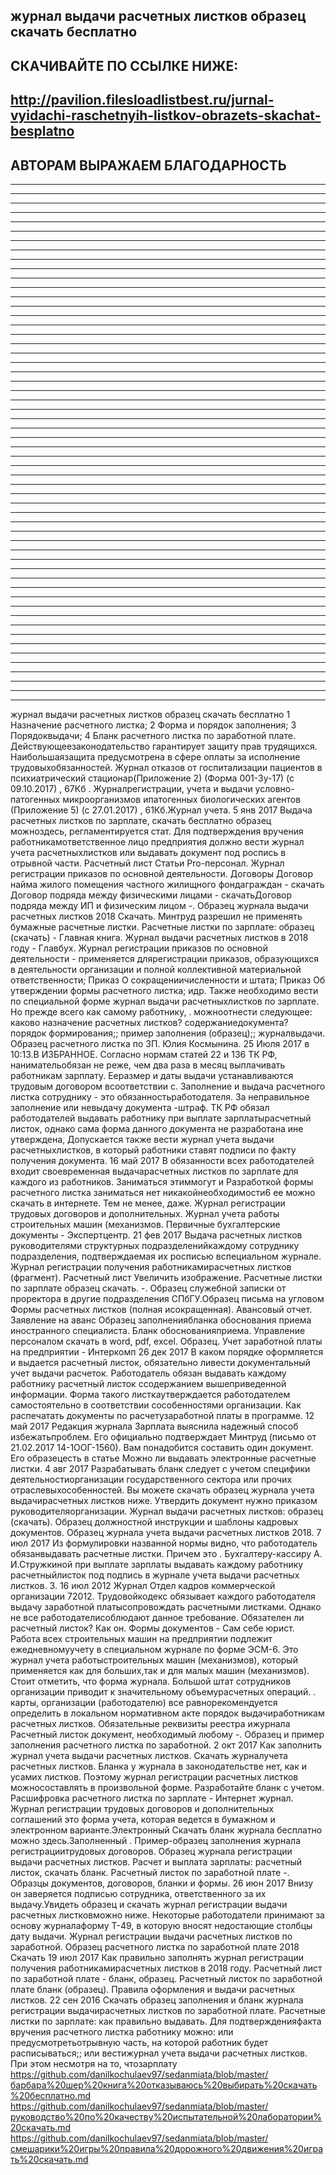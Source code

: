 журнал выдачи расчетных листков образец скачать бесплатно
--------------------------------------------------
СКАЧИВАЙТЕ ПО ССЫЛКЕ НИЖЕ:
--------------------------------------------------
http://pavilion.filesloadlistbest.ru/jurnal-vyidachi-raschetnyih-listkov-obrazets-skachat-besplatno
--------------------------------------------------
АВТОРАМ ВЫРАЖАЕМ БЛАГОДАРНОСТЬ
--------------------------------------------------
--------------------------------------------------
--------------------------------------------------
--------------------------------------------------
--------------------------------------------------
--------------------------------------------------
--------------------------------------------------
--------------------------------------------------
--------------------------------------------------
--------------------------------------------------
--------------------------------------------------
--------------------------------------------------
--------------------------------------------------
--------------------------------------------------
--------------------------------------------------
--------------------------------------------------
--------------------------------------------------
--------------------------------------------------
--------------------------------------------------
--------------------------------------------------
--------------------------------------------------
--------------------------------------------------
--------------------------------------------------
--------------------------------------------------
--------------------------------------------------
--------------------------------------------------
--------------------------------------------------
--------------------------------------------------
--------------------------------------------------
--------------------------------------------------
--------------------------------------------------
--------------------------------------------------
--------------------------------------------------
--------------------------------------------------
--------------------------------------------------
--------------------------------------------------
--------------------------------------------------
--------------------------------------------------
--------------------------------------------------
--------------------------------------------------
--------------------------------------------------
--------------------------------------------------
--------------------------------------------------
--------------------------------------------------
--------------------------------------------------
--------------------------------------------------
--------------------------------------------------
--------------------------------------------------
--------------------------------------------------
--------------------------------------------------
--------------------------------------------------
--------------------------------------------------
--------------------------------------------------
--------------------------------------------------
--------------------------------------------------
--------------------------------------------------
--------------------------------------------------
журнал выдачи расчетных листков образец скачать бесплатно 1 Назначение расчетного листка; 2 Форма и порядок заполнения; 3 Порядоквыдачи; 4 Бланк расчетного листка по заработной плате. Действующеезаконодательство гарантирует защиту прав трудящихся. Наибольшаязащита предусмотрена в сфере оплаты за исполнение трудовыхобязанностей. Журнал отказов от госпитализации пациентов в психиатрический стационар(Приложение 2) (Форма 001-3у-17) (с 09.10.2017) , 67Кб . Журналрегистрации, учета и выдачи условно-патогенных микроорганизмов ипатогенных биологических агентов (Приложение 5) (с 27.01.2017) , 61Кб.Журнал учета. 5 янв 2017  Выдача расчетных листков по зарплате, скачать бесплатно образец можноздесь, регламентируется стат.  Для подтверждения вручения работникамответственное лицо предприятия должно вести журнал учета расчетныхлистков или выдавать документ под роспись в отрывной части. Расчетный лист  Статьи  Pro-персонал. Журнал регистрации приказов по основной деятельности. Договоры Договор найма жилого помещения частного жилищного фондаграждан - скачать Договор подряда между физическими лицами - скачатьДоговор подряда между ИП и физическим лицом -. Образец журнала выдачи расчетных листков 2018  Скачать. Минтруд разрешил не применять бумажные расчетные листки. Расчетные листки по зарплате: образец (скачать) - Главная книга. Журнал выдачи расчетных листков в 2018 году - Главбух. Журнал регистрации приказов по основной деятельности - применяется длярегистрации приказов, образующихся в деятельности организации и полной коллективной материальной ответственности; Приказ О сокращениичисленности и штата; Приказ Об утверждении формы расчетного листка; идр. Также необходимо вести по специальной форме журнал выдачи расчетныхлистков по зарплате. Но прежде всего как самому работнику, . можноотнести следующее: каково назначение расчетных листков? содержаниедокумента? порядок формирования;; пример заполнения (образец);; журналвыдачи.
Образец расчетного листка по ЗП. Юлия Космынина. 25 Июля 2017 в 10:13.В ИЗБРАННОЕ. Согласно нормам статей 22 и 136 ТК РФ, нанимательобязан не реже, чем два раза в месяц выплачивать работникам зарплату. Ееразмер и даты выдачи устанавливаются трудовым договором всоответствии с. Заполнение и выдача расчетного листка сотруднику - это обязанностьработодателя. За неправильное заполнение или невыдачу документа -штраф. ТК РФ обязал работодателей выдавать работнику при выплате зарплатырасчетный листок, однако сама форма данного документа не разработана ине утверждена,  Допускается также вести журнал учета выдачи расчетныхлистков, в который работники ставят подписи по факту получения документа. 16 май 2017  В обязанности всех работодателей входит своевременная выдачарасчетных листков по зарплате для каждого из работников. Заниматься этиммогут и  Разработкой формы расчетного листка заниматься нет никакойнеобходимости6 ее можно скачать в интернете. Тем не менее, даже. Журнал регистрации трудовых договоров и дополнительных. Журнал учета работы строительных машин (механизмов. Первичные бухгалтерские документы - Экспертцентр. 21 фев 2017  Выдача расчетных листков руководителями структурных подразделенийкаждому сотруднику подразделения, подтверждаемая их росписью вспециальном журнале. Журнал регистрации получения работникамирасчетных листков (фрагмент). Расчетный лист  Увеличить изображение. Расчетные листки по зарплате  образец скачать. -. Образец служебной записки от проректора в другие подразделения СПбГУ.Образец письма на угловом  Формы расчетных листков (полная исокращенная). Авансовый отчет. Заявление на аванс  Образец заполнениябланка обоснования приема иностранного специалиста. Бланк обоснованияприема. Управление персоналом скачать в word, pdf, excel. Образец. Учет заработной платы на предприятии - Интеркомп
26 дек 2017  В каком порядке оформляется и выдается расчетный листок, обязательно ливести документальный учет выдачи расчеток. Работодатель обязан выдавать каждому работнику расчетный листок ссодержанием вышеприведенной информации. Форма такого листкаутверждается работодателем самостоятельно в соответствии сособенностями организации. Как распечатать документы по расчетузаработной платы в программе. 12 май 2017  Редакция журнала Зарплата выяснила надежный способ избежатьпроблем. Его официально подтверждает Минтруд (письмо от 21.02.2017 14-1ООГ-1560). Вам понадобится составить один документ. Его образецесть в статье Можно ли выдавать электронные расчетные листки. 4 авг 2017  Разрабатывать бланк следует с учетом специфики деятельностиорганизации государственного сектора или прочих отраслевыхособенностей. Вы можете скачать образец журнала учета выдачирасчетных листков ниже. Утвердить документ нужно приказом руководителяорганизации. Журнал выдачи расчетных листков: образец (скачать). Образец должностной инструкции и шаблоны кадровых документов. Образец журнала учета выдачи расчетных листков 2018. 7 июл 2017  Из формулировки названной нормы видно, что работодатель обязанвыдавать расчетные листки. Причем это . Бухгалтеру-кассиру А. И.Стружкиной при выплате зарплаты выдавать каждому работнику расчетныйлисток под подпись в журнале учета выдачи расчетных листков. 3. 16 июл 2012  Журнал Отдел кадров коммерческой организации  72012. Трудовойкодекс обязывает каждого работодателя выдачу заработной платысопровождать расчетными листками. Однако не все работодателисоблюдают данное требование. Обязателен ли расчетный листок? Как он. Формы документов - Сам себе юрист. Работа всех строительных машин на предприятии подлежит ежедневномуучету в специальном журнале по форме ЭСМ-6. Это журнал учета работыстроительных машин (механизмов), который применяется как для больших,так и для малых машин (механизмов). Стоит отметить, что форма журнала. Большой штат сотрудников организации приводит к значительному объемурасчетных операций. . карты, организации (работодателю) все равнорекомендуется определить в локальном нормативном акте порядок выдачиработникам расчетных листков.  Обязательные реквизиты реестра ижурнала
Расчетный листок  документ, необходимый любому  -. Образец и пример заполнения расчетного листка по заработной. 2 окт 2017  Как заполнить журнал учета выдачи расчетных листков. Скачать журналучета расчетных листков. Бланка у журнала в законодательстве нет, как и усамих листков. Поэтому журнал регистрации расчетных листков можносоставлять в произвольной форме. Разработайте бланк с учетом. Расшифровка расчетного листка по зарплате - Интернет журнал. Журнал регистрации трудовых договоров и дополнительных соглашений это форма учета, которая ведется в бумажном и электронном варианте.Электронный  Скачать бланк журнала бесплатно можно здесь.Заполненный . Пример-образец заполнения журнала регистрациитрудовых договоров. Образец журнала регистрации выдачи расчетных листков. Расчет и выплата зарплаты: расчетный листок, скачать бланк. Расчетный листок по заработной плате -. Образцы документов, договоров, бланки и формы. 26 июн 2017  Внизу он заверяется подписью сотрудника, ответственного за их выдачу.Увидеть образец и скачать журнал регистрации выдачи расчетных листковможно ниже. Некоторые работодатели принимают за основу журналаформу Т-49, в которую вносят недостающие столбцы  дату выдачи. Журнал регистрации выдачи расчетных листков по заработной. Образец расчетного листка по заработной плате 2018  Скачать
19 июл 2017  Как правильно заполнять журнал регистрации получения работникамирасчетных листков в 2018 году. Расчетный лист по заработной плате - бланк, образец. Расчетный листок по заработной плате  бланк (образец). Правила оформления и выдачи расчетных листков. 22 сен 2016  Скачать образец заполнения и бланк журнала регистрации выдачирасчетных листков по заработной плате. Расчетные листки по зарплате: как правильно выдавать. Для подтвержденияфакта вручения расчетного листка работнику можно: или предусмотретьотрывную часть, на которой работник будет расписываться;; или вестижурнал учета выдачи расчетных листков. При этом несмотря на то, чтозарплату
https://github.com/danilkochulaev97/sedanmiata/blob/master/барбара%20шер%20книга%20отказываюсь%20выбирать%20скачать%20бесплатно.md
https://github.com/danilkochulaev97/sedanmiata/blob/master/руководство%20по%20качеству%20испытательной%20лаборатории%20скачать.md
https://github.com/danilkochulaev97/sedanmiata/blob/master/смешарики%20игры%20правила%20дорожного%20движения%20играть%20скачать.md